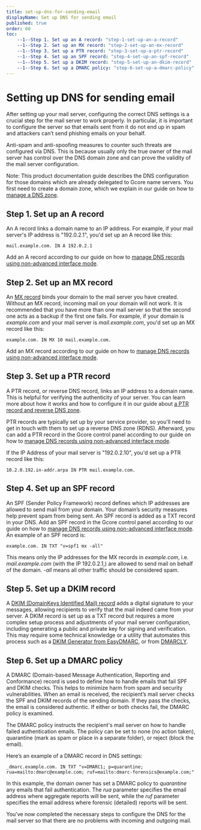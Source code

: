 ```yaml
---
title: set-up-dns-for-sending-email
displayName: Set up DNS for sending email
published: true
order: 60
toc:
    --1--Step 1. Set up an A record: "step-1-set-up-an-a-record"
    --1--Step 2. Set up an MX record: "step-2-set-up-an-mx-record"
    --1--Step 3. Set up a PTR record: "step-3-set-up-a-ptr-record"
    --1--Step 4. Set up an SPF record: "step-4-set-up-an-spf-record"
    --1--Step 5. Set up a DKIM record: "step-5-set-up-an-dkim-record"
    --1--Step 6. Set up a DMARC policy: "step-6-set-up-a-dmarc-policy"
---
```


# Setting up DNS for sending email

After setting up your mail server, configuring the correct DNS settings is a crucial step for the mail server to work properly. In particular, it is important to configure the server so that emails sent from it do not end up in spam and attackers can’t send phishing emails on your behalf.

Anti-spam and anti-spoofing measures to counter such threats are configured via DNS. This is because usually only the true owner of the mail server has control over the DNS domain zone and can prove the validity of the mail server configuration.

Note: This product documentation guide describes the DNS configuration for those domains which are already delegated to Gcore name servers. You first need to create a domain zone, which we explain in our guide on how to <a href="https://gcore.com/docs/dns/manage-a-dns-zone" target="_blank">manage a DNS zone</a>.

## Step 1. Set up an A record

An A record links a domain name to an IP address. For example, if your mail server's IP address is "192.0.2.1", you'd set up an A record like this:

```
mail.example.com. IN A 192.0.2.1
```

Add an A record according to our guide on how to <a href="https://gcore.com/docs/dns/dns-records/manage-dns-records-non-advanced-interface-mode" target="_blank">manage DNS records using non-advanced interface mode</a>.

## Step 2. Set up an MX record

An <a href="https://gcore.com/learning/dns-mx-record-explained/" target="_blank">MX record</a> binds your domain to the mail server you have created. Without an MX record, incoming mail on your domain will not work. It is recommended that you have more than one mail server so that the second one acts as a backup if the first one fails.
For example, if your domain is *example.com* and your mail server is *mail.example.com*, you'd set up an MX record like this:

```
example.com. IN MX 10 mail.example.com.
```

Add an MX record according to our guide on how to <a href="https://gcore.com/docs/dns/dns-records/manage-dns-records-non-advanced-interface-mode" target="_blank">manage DNS records using non-advanced interface mode</a>.

## Step 3. Set up a PTR record

A PTR record, or reverse DNS record, links an IP address to a domain name. This is helpful for verifying the authenticity of your server. You can learn more about how it works and how to configure it in our guide about <a href="https://gcore.com/docs/dns/dns-records/setting-up-a-ptr-record-and-reverse-dns-zone" target="_blank">a PTR record and reverse DNS zone</a>.

PTR records are typically set up by your service provider, so you'll need to get in touch with them to set up a reverse DNS zone (RDNS). Afterward, you can add a PTR record in the Gcore control panel according to our guide on how to <a href="https://gcore.com/docs/dns/dns-records/manage-dns-records-non-advanced-interface-mode" target="_blank">manage DNS records using non-advanced interface mode</a>.

If the IP Address of your mail server is "192.0.2.10", you'd set up a PTR record like this:

```
10.2.0.192.in-addr.arpa IN PTR mail.example.com.
```

## Step 4. Set up an SPF record

An SPF (Sender Policy Framework) record defines which IP addresses are allowed to send mail from your domain. Your domain’s security measures help prevent spam from being sent. An SPF record is added as a TXT record in your DNS.
Add an SPF record in the Gcore control panel according to our guide on how to <a href="https://gcore.com/docs/dns/dns-records/manage-dns-records-non-advanced-interface-mode" target="_blank">manage DNS records using non-advanced interface mode</a>. An example of an SPF record is:

```
example.com. IN TXT "v=spf1 mx -all"
```

This means only the IP addresses for the MX records in *example.com*, i.e. *mail.example.com* (with the IP 192.0.2.1,) are allowed to send mail on behalf of the domain. *-all* means all other traffic should be considered spam.

## Step 5. Set up a DKIM record

A <a href="https://gcore.com/learning/what-is-a-dkim-record/" target="_blank">DKIM (DomainKeys Identified Mail) record</a> adds a digital signature to your messages, allowing recipients to verify that the mail indeed came from your server. A DKIM record is set up as a TXT record but requires a more complex setup process and adjustments of your mail server configuration, including generating a public and private key for signing and verification. This may require some technical knowledge or a utility that automates this process such as a <a href="https://easydmarc.com/tools/dkim-record-generator" target="_blank">DKIM Generator from EasyDMARC</a>, or from <a href="https://dmarcly.com/tools/dkim-record-generator" target="_blank">DMARCLY</a>.

## Step 6. Set up a DMARC policy

A DMARC (Domain-based Message Authentication, Reporting and Conformance) record is used to define how to handle emails that fail SPF and DKIM checks. This helps to minimize harm from spam and security vulnerabilities.
When an email is received, the recipient’s mail server checks the SPF and DKIM records of the sending domain. If they pass the checks, the email is considered authentic. If either or both checks fail, the DMARC policy is examined.

The DMARC policy instructs the recipient's mail server on how to handle failed authentication emails. The policy can be set to none (no action taken), quarantine (mark as spam or place in a separate folder), or reject (block the email).

Here’s an example of a DMARC record in DNS settings:

```
_dmarc.example.com. IN TXT "v=DMARC1; p=quarantine; rua=mailto:dmarc@example.com; ruf=mailto:dmarc-forensics@example.com;"
```

In this example, the domain owner has set a DMARC policy to *quarantine* any emails that fail authentication. The *rua* parameter specifies the email address where aggregate reports will be sent, while the *ruf* parameter specifies the email address where forensic (detailed) reports will be sent.

You’ve now completed the necessary steps to configure the DNS for the mail server so that there are no problems with incoming and outgoing mail.